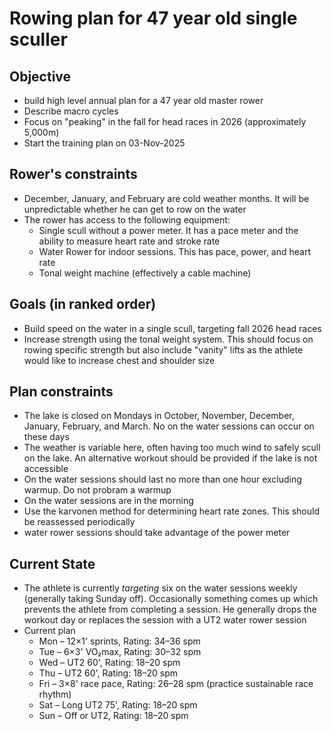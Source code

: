 # Rowing plan for 47 year old single sculler

## Objective

- build high level annual plan for a 47 year old master rower
- Describe macro cycles
- Focus on "peaking" in the fall for head races in 2026 (approximately 5,000m)
- Start the training plan on 03-Nov-2025

## Rower's constraints

- December, January, and February are cold weather months. It will be unpredictable whether he can get to row on the water
- The rower has access to the following equipment:
  - Single scull without a power meter. It has a pace meter and the ability to measure heart rate and stroke rate
  - Water Rower for indoor sessions. This has pace, power, and heart rate
  - Tonal weight machine (effectively a cable machine)

## Goals (in ranked order)

- Build speed on the water in a single scull, targeting fall 2026 head races
- Increase strength using the tonal weight system. This should focus on rowing specific strength but also include "vanity" lifts as the athlete would like to increase chest and shoulder size

## Plan constraints

- The lake is closed on Mondays in October, November, December, January, February, and March. No on the water sessions can occur on these days
- The weather is variable here, often having too much wind to safely scull on the lake. An alternative workout should be provided if the lake is not accessible
- On the water sessions should last no more than one hour excluding warmup. Do not probram a warmup
- On the water sessions are in the morning
- Use the karvonen method for determining heart rate zones. This should be reassessed periodically
- water rower sessions should take advantage of the power meter

## Current State

- The athlete is currently _targeting_ six on the water sessions weekly (generally taking Sunday off). Occasionally something comes up which prevents the athlete from completing a session. He generally drops the workout day or replaces the session with a UT2 water rower session
- Current plan
  - Mon – 12×1' sprints, Rating: 34–36 spm
  - Tue – 6×3' VO₂max, Rating: 30–32 spm
  - Wed – UT2 60', Rating: 18–20 spm
  - Thu – UT2 60', Rating: 18–20 spm
  - Fri – 3×8' race pace, Rating: 26–28 spm (practice sustainable race rhythm)
  - Sat – Long UT2 75', Rating: 18–20 spm
  - Sun – Off or UT2, Rating: 18–20 spm
